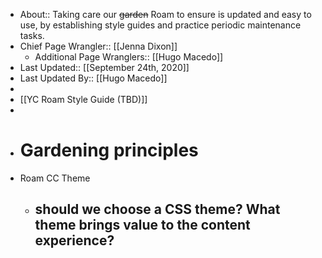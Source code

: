 - About:: Taking care our ~~garden~~ Roam to ensure is updated and easy to use, by establishing style guides and practice periodic maintenance tasks.
- Chief Page Wrangler:: [[Jenna Dixon]]
    - Additional Page Wranglers:: [[Hugo Macedo]]
- Last Updated:: [[September 24th, 2020]]
- Last Updated By:: [[Hugo Macedo]] 
-  
- [[YC Roam Style Guide (TBD)]] 
- 
- # Gardening principles 
- Roam CC Theme
    - should we choose a CSS theme? What theme brings value to the content experience?
        - 
